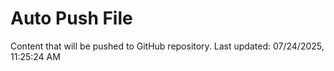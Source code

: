 # Auto Push File

Content that will be pushed to GitHub repository.
Last updated: 07/24/2025, 11:25:24 AM